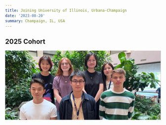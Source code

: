 ```yaml
---
title: Joining University of Illinois, Urbana-Champaign
date: '2023-08-20'
summary: Champaign, IL, USA
---
```


## 2025 Cohort
    
![png](featured.png)
    

